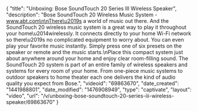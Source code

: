 {
    "title": "Unboxing: Bose SoundTouch 20 Series III Wireless Speaker",
    "description": "Bose SoundTouch 20 Wireless Music System - www.abt.com\n\nThere\u2019s a world of music out there. And the SoundTouch 20 wireless music system is a great way to play it throughout your home\u2014wirelessly. It connects directly to your home Wi-Fi network so there\u2019s no complicated equipment to worry about. You can even play your favorite music instantly. Simply press one of six presets on the speaker or remote and the music starts.\nPlace this compact system just about anywhere around your home and enjoy clear room-filling sound. The SoundTouch 20 system is part of an entire family of wireless speakers and systems for every room of your home. From one-piece music systems to outdoor speakers to home theater each one delivers the kind of audio quality you expect from Bose.",
    "videoid": "69863670",
    "date_created": "1441988801",
    "date_modified": "1476908949",
    "type": "captivate",
    "layout": "video",
    "url": "\/v\/unboxing-bose-soundtouch-20-series-iii-wireless-speaker\/69863670"
}